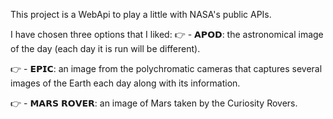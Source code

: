 This project is a WebApi to play a little with NASA's public APIs.

I have chosen three options that I liked:
👉 - 𝗔𝗣𝗢𝗗: the astronomical image of the day (each day it is run will be different).

👉 - 𝗘𝗣𝗜𝗖: an image from the polychromatic cameras that captures several images of the Earth each day along with its information.

👉 - 𝗠𝗔𝗥𝗦 𝗥𝗢𝗩𝗘𝗥: an image of Mars taken by the Curiosity Rovers.
